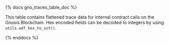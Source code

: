 {% docs gno_traces_table_doc %}

This table contains flattened trace data for internal contract calls on the Gnosis Blockchain. Hex encoded fields can be decoded to integers by using `utils.udf_hex_to_int()`.

{% enddocs %}